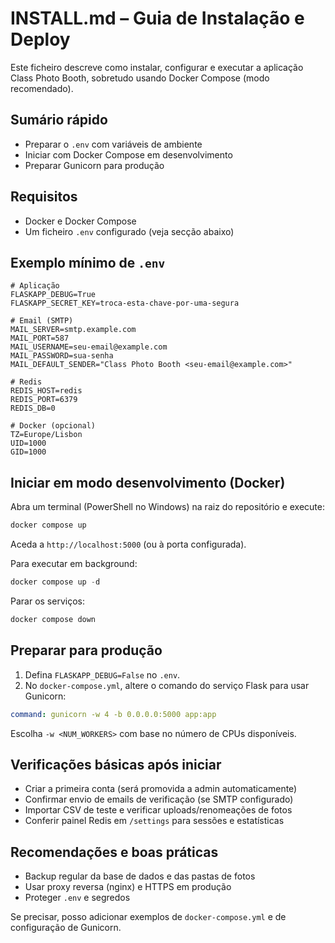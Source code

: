 
# INSTALL.md – Guia de Instalação e Deploy

Este ficheiro descreve como instalar, configurar e executar a aplicação Class Photo Booth, sobretudo usando Docker Compose (modo recomendado).

## Sumário rápido

- Preparar o `.env` com variáveis de ambiente
- Iniciar com Docker Compose em desenvolvimento
- Preparar Gunicorn para produção

## Requisitos

- Docker e Docker Compose
- Um ficheiro `.env` configurado (veja secção abaixo)

## Exemplo mínimo de `.env`

```env
# Aplicação
FLASKAPP_DEBUG=True
FLASKAPP_SECRET_KEY=troca-esta-chave-por-uma-segura

# Email (SMTP)
MAIL_SERVER=smtp.example.com
MAIL_PORT=587
MAIL_USERNAME=seu-email@example.com
MAIL_PASSWORD=sua-senha
MAIL_DEFAULT_SENDER="Class Photo Booth <seu-email@example.com>"

# Redis
REDIS_HOST=redis
REDIS_PORT=6379
REDIS_DB=0

# Docker (opcional)
TZ=Europe/Lisbon
UID=1000
GID=1000
```

## Iniciar em modo desenvolvimento (Docker)

Abra um terminal (PowerShell no Windows) na raiz do repositório e execute:

```powershell
docker compose up
```

Aceda a `http://localhost:5000` (ou à porta configurada).

Para executar em background:

```powershell
docker compose up -d
```

Parar os serviços:

```powershell
docker compose down
```

## Preparar para produção

1. Defina `FLASKAPP_DEBUG=False` no `.env`.
2. No `docker-compose.yml`, altere o comando do serviço Flask para usar Gunicorn:

```yaml
command: gunicorn -w 4 -b 0.0.0.0:5000 app:app
```

Escolha `-w <NUM_WORKERS>` com base no número de CPUs disponíveis.

## Verificações básicas após iniciar

- Criar a primeira conta (será promovida a admin automaticamente)
- Confirmar envio de emails de verificação (se SMTP configurado)
- Importar CSV de teste e verificar uploads/renomeações de fotos
- Conferir painel Redis em `/settings` para sessões e estatísticas

## Recomendações e boas práticas

- Backup regular da base de dados e das pastas de fotos
- Usar proxy reversa (nginx) e HTTPS em produção
- Proteger `.env` e segredos

Se precisar, posso adicionar exemplos de `docker-compose.yml` e de configuração de Gunicorn.
